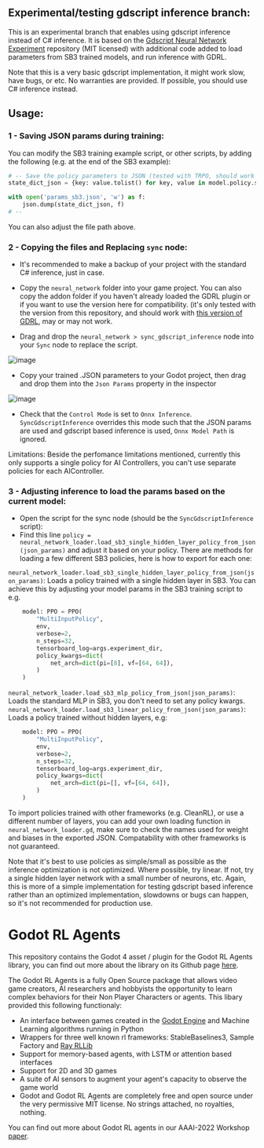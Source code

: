 ## Experimental/testing gdscript inference branch:

This is an experimental branch that enables using gdscript inference instead of C# inference.
It is based on the [Gdscript Neural Network Experiment](https://github.com/Ivan-267/GdscriptNeuralNetExperiment) repository (MIT licensed) with 
additional code added to load parameters from SB3 trained models, and run inference with GDRL.

Note that this is a very basic gdscript implementation, it might work slow, have bugs, or etc. No warranties are provided. If possible, you should use C# inference instead.

## Usage:
### 1 - Saving JSON params during training:
You can modify the SB3 training example script, or other scripts, by adding the following (e.g. at the end of the SB3 example):
```Python
# -- Save the policy parameters to JSON (tested with TRPO, should work with PPO and similar) --
state_dict_json = {key: value.tolist() for key, value in model.policy.state_dict().items()}

with open('params_sb3.json', 'w') as f:
    json.dump(state_dict_json, f)
# --
```
You can also adjust the file path above.

### 2 - Copying the files and Replacing `sync` node:
- It's recommended to make a backup of your project with the standard C# inference, just in case.

- Copy the `neural_network` folder into your game project. You can also copy the addon folder if you haven't already loaded the GDRL plugin or if you want to use the version here for compatibility. (it's only tested with the version from this repository, and should work with [this version of GDRL](https://github.com/edbeeching/godot_rl_agents/tree/e1d89c99cb78a0224de23a408aec1fe99679a7e9), may or may not work.

- Drag and drop the `neural_network > sync_gdscript_inference` node into your `Sync` node to replace the script.

![image](https://github.com/user-attachments/assets/aac1e649-6ad5-4d09-8dd3-a7236d34fe72)

- Copy your trained .JSON parameters to your Godot project, then drag and drop them into the `Json Params` property in the inspector

![image](https://github.com/user-attachments/assets/cf726b1f-ed92-4913-8650-e90c23752d21)

- Check that the `Control Mode` is set to `Onnx Inference`. `SyncGdscriptInference` overrides this mode such that the JSON params are used and gdscript based inference is used, `Onnx Model Path` is ignored.

Limitations: Beside the perfomance limitations mentioned, currently this only supports a single policy for AI Controllers, you can't use separate policies for each AIController.

### 3 - Adjusting inference to load the params based on the current model:
- Open the script for the sync node (should be the `SyncGdscriptInference` script):
- Find this line `policy = neural_network_loader.load_sb3_single_hidden_layer_policy_from_json(json_params)` and adjust it based on your policy. There are methods for loading a few different SB3 policies, here is how to export for each one:

`neural_network_loader.load_sb3_single_hidden_layer_policy_from_json(json_params)`: Loads a policy trained with a single hidden layer in SB3. You can achieve this by adjusting your model params in the SB3 training script to e.g.
```Python
    model: PPO = PPO(
        "MultiInputPolicy",
        env,
        verbose=2,
        n_steps=32,
        tensorboard_log=args.experiment_dir,
        policy_kwargs=dict(
            net_arch=dict(pi=[8], vf=[64, 64]),
        )
    )
```
`neural_network_loader.load_sb3_mlp_policy_from_json(json_params)`: Loads the standard MLP in SB3, you don't need to set any policy kwargs.
`neural_network_loader.load_sb3_linear_policy_from_json(json_params)`: Loads a policy trained without hidden layers, e.g:
```Python
    model: PPO = PPO(
        "MultiInputPolicy",
        env,
        verbose=2,
        n_steps=32,
        tensorboard_log=args.experiment_dir,
        policy_kwargs=dict(
            net_arch=dict(pi=[], vf=[64, 64]),
        )
    )
```
To import policies trained with other frameworks (e.g. CleanRL), or use a different number of layers, you can add your own loading function in `neural_network_loader.gd`, make sure to check the names used for weight and biases in the exported JSON.
Compatability with other frameworks is not guaranteed.

Note that it's best to use policies as simple/small as possible as the inference optimization is not optimized. Where possible, try linear. If not, try a single hidden layer network with a small number of neurons, etc.
Again, this is more of a simple implementation for testing gdscript based inference rather than an optimized implementation, slowdowns or bugs can happen, so it's not recommended for production use.

# Godot RL Agents

This repository contains the Godot 4 asset / plugin for the Godot RL Agents library, you can find out more about the library on its Github page [here](https://github.com/edbeeching/godot_rl_agents).

The Godot RL Agents is a fully Open Source package that allows video game creators, AI researchers and hobbyists the opportunity to learn complex behaviors for their Non Player Characters or agents. 
This libary provided this following functionaly:
* An interface between games created in the [Godot Engine](https://godotengine.org/) and Machine Learning algorithms running in Python
* Wrappers for three well known rl frameworks: StableBaselines3, Sample Factory and [Ray RLLib](https://docs.ray.io/en/latest/rllib/index.html)
* Support for memory-based agents, with LSTM or attention based interfaces
* Support for 2D and 3D games
* A suite of AI sensors to augment your agent's capacity to observe the game world
* Godot and Godot RL Agents are completely free and open source under the very permissive MIT license. No strings attached, no royalties, nothing. 

You can find out more about Godot RL agents in our AAAI-2022 Workshop [paper](https://arxiv.org/abs/2112.03636).


